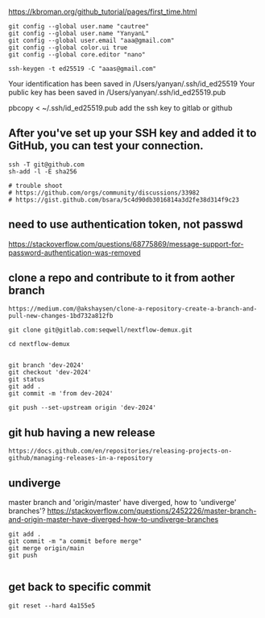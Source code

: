 https://kbroman.org/github_tutorial/pages/first_time.html

```
git config --global user.name "cautree"
git config --global user.name "YanyanL"
git config --global user.email "aaa@gmail.com"
git config --global color.ui true
git config --global core.editor "nano"

ssh-keygen -t ed25519 -C "aaas@gmail.com"

```


Your identification has been saved in /Users/yanyan/.ssh/id_ed25519
Your public key has been saved in /Users/yanyan/.ssh/id_ed25519.pub

pbcopy < ~/.ssh/id_ed25519.pub
add the ssh key to gitlab or github

## After you've set up your SSH key and added it to GitHub, you can test your connection.
```
ssh -T git@github.com
sh-add -l -E sha256

# trouble shoot
# https://github.com/orgs/community/discussions/33982
# https://gist.github.com/bsara/5c4d90db3016814a3d2fe38d314f9c23

```

## need to use authentication token, not passwd
https://stackoverflow.com/questions/68775869/message-support-for-password-authentication-was-removed


## clone a repo and contribute to it from aother branch
```
https://medium.com/@akshaysen/clone-a-repository-create-a-branch-and-pull-new-changes-1bd732a812fb

git clone git@gitlab.com:seqwell/nextflow-demux.git

cd nextflow-demux


git branch 'dev-2024'
git checkout 'dev-2024'
git status
git add .
git commit -m 'from dev-2024'

git push --set-upstream origin 'dev-2024'

```


## git hub having a new release
```
https://docs.github.com/en/repositories/releasing-projects-on-github/managing-releases-in-a-repository

```


## undiverge
master branch and 'origin/master' have diverged, how to 'undiverge' branches'?
https://stackoverflow.com/questions/2452226/master-branch-and-origin-master-have-diverged-how-to-undiverge-branches

```
git add .
git commit -m "a commit before merge"
git merge origin/main
git push


```

## get back to specific commit
```
git reset --hard 4a155e5
```

